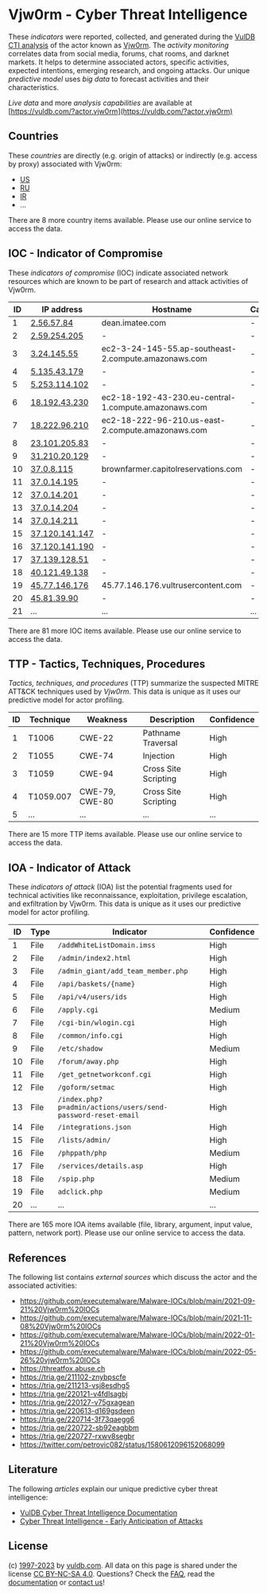 # Vjw0rm - Cyber Threat Intelligence

These _indicators_ were reported, collected, and generated during the [VulDB CTI analysis](https://vuldb.com/?kb.cti) of the actor known as [Vjw0rm](https://vuldb.com/?actor.vjw0rm). The _activity monitoring_ correlates data from social media, forums, chat rooms, and darknet markets. It helps to determine associated actors, specific activities, expected intentions, emerging research, and ongoing attacks. Our unique _predictive model_ uses _big data_ to forecast activities and their characteristics.

_Live data_ and more _analysis capabilities_ are available at [https://vuldb.com/?actor.vjw0rm](https://vuldb.com/?actor.vjw0rm)

## Countries

These _countries_ are directly (e.g. origin of attacks) or indirectly (e.g. access by proxy) associated with Vjw0rm:

* [US](https://vuldb.com/?country.us)
* [RU](https://vuldb.com/?country.ru)
* [IR](https://vuldb.com/?country.ir)
* ...

There are 8 more country items available. Please use our online service to access the data.

## IOC - Indicator of Compromise

These _indicators of compromise_ (IOC) indicate associated network resources which are known to be part of research and attack activities of Vjw0rm.

ID | IP address | Hostname | Campaign | Confidence
-- | ---------- | -------- | -------- | ----------
1 | [2.56.57.84](https://vuldb.com/?ip.2.56.57.84) | dean.imatee.com | - | High
2 | [2.59.254.205](https://vuldb.com/?ip.2.59.254.205) | - | - | High
3 | [3.24.145.55](https://vuldb.com/?ip.3.24.145.55) | ec2-3-24-145-55.ap-southeast-2.compute.amazonaws.com | - | Medium
4 | [5.135.43.179](https://vuldb.com/?ip.5.135.43.179) | - | - | High
5 | [5.253.114.102](https://vuldb.com/?ip.5.253.114.102) | - | - | High
6 | [18.192.43.230](https://vuldb.com/?ip.18.192.43.230) | ec2-18-192-43-230.eu-central-1.compute.amazonaws.com | - | Medium
7 | [18.222.96.210](https://vuldb.com/?ip.18.222.96.210) | ec2-18-222-96-210.us-east-2.compute.amazonaws.com | - | Medium
8 | [23.101.205.83](https://vuldb.com/?ip.23.101.205.83) | - | - | High
9 | [31.210.20.129](https://vuldb.com/?ip.31.210.20.129) | - | - | High
10 | [37.0.8.115](https://vuldb.com/?ip.37.0.8.115) | brownfarmer.capitolreservations.com | - | High
11 | [37.0.14.195](https://vuldb.com/?ip.37.0.14.195) | - | - | High
12 | [37.0.14.201](https://vuldb.com/?ip.37.0.14.201) | - | - | High
13 | [37.0.14.204](https://vuldb.com/?ip.37.0.14.204) | - | - | High
14 | [37.0.14.211](https://vuldb.com/?ip.37.0.14.211) | - | - | High
15 | [37.120.141.147](https://vuldb.com/?ip.37.120.141.147) | - | - | High
16 | [37.120.141.190](https://vuldb.com/?ip.37.120.141.190) | - | - | High
17 | [37.139.128.51](https://vuldb.com/?ip.37.139.128.51) | - | - | High
18 | [40.121.49.138](https://vuldb.com/?ip.40.121.49.138) | - | - | High
19 | [45.77.146.176](https://vuldb.com/?ip.45.77.146.176) | 45.77.146.176.vultrusercontent.com | - | High
20 | [45.81.39.90](https://vuldb.com/?ip.45.81.39.90) | - | - | High
21 | ... | ... | ... | ...

There are 81 more IOC items available. Please use our online service to access the data.

## TTP - Tactics, Techniques, Procedures

_Tactics, techniques, and procedures_ (TTP) summarize the suspected MITRE ATT&CK techniques used by _Vjw0rm_. This data is unique as it uses our predictive model for actor profiling.

ID | Technique | Weakness | Description | Confidence
-- | --------- | -------- | ----------- | ----------
1 | T1006 | CWE-22 | Pathname Traversal | High
2 | T1055 | CWE-74 | Injection | High
3 | T1059 | CWE-94 | Cross Site Scripting | High
4 | T1059.007 | CWE-79, CWE-80 | Cross Site Scripting | High
5 | ... | ... | ... | ...

There are 15 more TTP items available. Please use our online service to access the data.

## IOA - Indicator of Attack

These _indicators of attack_ (IOA) list the potential fragments used for technical activities like reconnaissance, exploitation, privilege escalation, and exfiltration by Vjw0rm. This data is unique as it uses our predictive model for actor profiling.

ID | Type | Indicator | Confidence
-- | ---- | --------- | ----------
1 | File | `/addWhiteListDomain.imss` | High
2 | File | `/admin/index2.html` | High
3 | File | `/admin_giant/add_team_member.php` | High
4 | File | `/api/baskets/{name}` | High
5 | File | `/api/v4/users/ids` | High
6 | File | `/apply.cgi` | Medium
7 | File | `/cgi-bin/wlogin.cgi` | High
8 | File | `/common/info.cgi` | High
9 | File | `/etc/shadow` | Medium
10 | File | `/forum/away.php` | High
11 | File | `/get_getnetworkconf.cgi` | High
12 | File | `/goform/setmac` | High
13 | File | `/index.php?p=admin/actions/users/send-password-reset-email` | High
14 | File | `/integrations.json` | High
15 | File | `/lists/admin/` | High
16 | File | `/phppath/php` | Medium
17 | File | `/services/details.asp` | High
18 | File | `/spip.php` | Medium
19 | File | `adclick.php` | Medium
20 | ... | ... | ...

There are 165 more IOA items available (file, library, argument, input value, pattern, network port). Please use our online service to access the data.

## References

The following list contains _external sources_ which discuss the actor and the associated activities:

* https://github.com/executemalware/Malware-IOCs/blob/main/2021-09-21%20Vjw0rm%20IOCs
* https://github.com/executemalware/Malware-IOCs/blob/main/2021-11-08%20Vjw0rm%20IOCs
* https://github.com/executemalware/Malware-IOCs/blob/main/2022-01-21%20Vjw0rm%20IOCs
* https://github.com/executemalware/Malware-IOCs/blob/main/2022-05-26%20vjw0rm%20IOCs
* https://threatfox.abuse.ch
* https://tria.ge/211102-znybpscfe
* https://tria.ge/211213-vsj8esdhg5
* https://tria.ge/220121-v4fdlsagbj
* https://tria.ge/220127-v75gxagean
* https://tria.ge/220613-d169gsdeen
* https://tria.ge/220714-3f73qaegg6
* https://tria.ge/220722-sb92eagbbm
* https://tria.ge/220727-rxwv8segbr
* https://twitter.com/petrovic082/status/1580612096152068099

## Literature

The following _articles_ explain our unique predictive cyber threat intelligence:

* [VulDB Cyber Threat Intelligence Documentation](https://vuldb.com/?kb.cti)
* [Cyber Threat Intelligence - Early Anticipation of Attacks](https://www.scip.ch/en/?labs.20201022)

## License

(c) [1997-2023](https://vuldb.com/?kb.changelog) by [vuldb.com](https://vuldb.com/?kb.about). All data on this page is shared under the license [CC BY-NC-SA 4.0](https://creativecommons.org/licenses/by-nc-sa/4.0/). Questions? Check the [FAQ](https://vuldb.com/?kb.faq), read the [documentation](https://vuldb.com/?kb) or [contact us](https://vuldb.com/?contact)!
